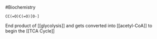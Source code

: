 #Biochemistry 
```smiles
CC(=O)C(=O)[O-]
```
End product of [[glycolysis]] and gets converted into [[acetyl-CoA]] to begin the [[TCA Cycle]]